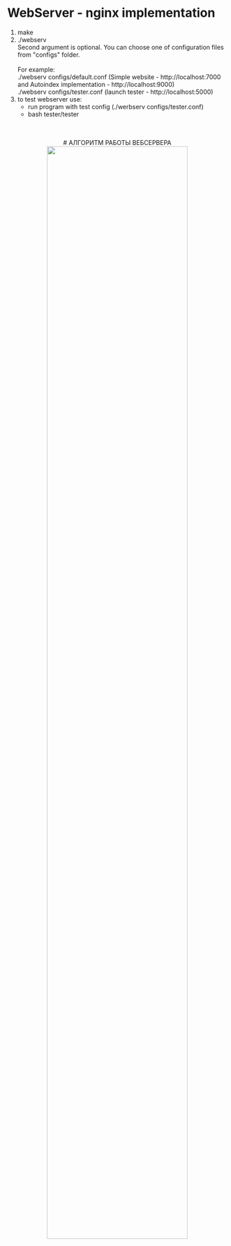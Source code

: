 # WebServer - nginx implementation

1) make<br>
2) ./webserv<br>
   Second argument is optional. You can choose one of configuration files from "configs" folder.<br><br>
   For example:<br>
   ./webserv configs/default.conf (Simple website - http://localhost:7000 and Autoindex implementation - http://localhost:9000)<br>
   ./webserv configs/tester.conf (launch tester - http://localhost:5000)<br>
3) to test webserver use:<br>
   - run program with test config (./werbserv configs/tester.conf)<br>
   - bash tester/tester<br>
<br><br>
<p align="center">
  # АЛГОРИТМ РАБОТЫ ВЕБСЕРВЕРА
  <br>
  <img src="https://www.4stud.info/web-programming/img/cgi.gif" width="80%">
  <br>
</p>
